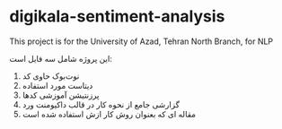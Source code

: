 # digikala-sentiment-analysis
This project is for the University of Azad, Tehran North Branch, for NLP

این پروژه شامل سه فایل است:
1. نوت‌بوک حاوی کد
2. دیتاست مورد استفاده
3. پرزنتیشن آموزشی کدها
4. گزارشی جامع از نحوه کار در قالب داکیومنت ورد
5. مقاله ای که بعنوان روش کار ازش استفاده شده است
